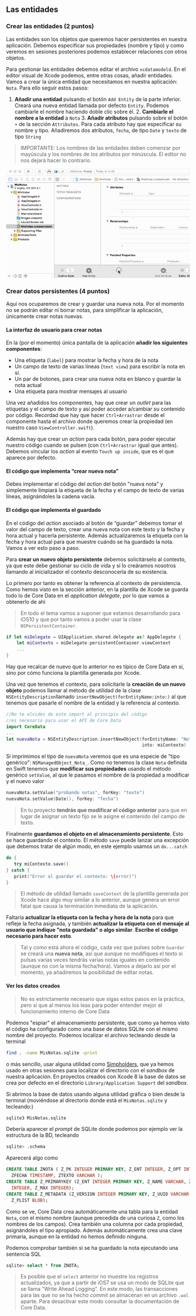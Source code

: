 ## Las entidades

### Crear las entidades (2 puntos)

Las entidades son los objetos que queremos hacer persistentes en nuestra aplicación. Debemos especificar sus propiedades (nombre y tipo) y como veremos en sesiones posteriores podemos establecer relaciones con otros objetos.

Para gestionar las entidades debemos editar el archivo `xcdatamodeld`. En el editor visual de Xcode podemos, entre otras cosas, añadir entidades. Vamos a crear la única entidad que necesitamos en nuestra aplicación: `Nota`. Para ello seguir estos pasos:

1. **Añadir una entidad** pulsando el botón `Add Entity` de la parte inferior. Creará una nueva entidad llamada por defecto `Entity`. Podemos cambiarle el nombre haciendo doble clic sobre él. 
    2. **Cambiarle el nombre a la entidad** a `Nota` 
    3. **Añadir atributos** pulsando sobre el botón `+` de la sección `Attributes`. Para cada atributo hay que especificar su nombre y tipo. Añadiremos dos atributos, `fecha`, de tipo `Date` y `texto` de tipo `String`

> IMPORTANTE: Los nombres de las entidades deben comenzar por mayúscula y los nombres de los atributos por minúscula. El editor no nos dejará hacer lo contrario.

![](img/crear_entidad.gif)

### Crear datos persistentes (4 puntos)

Aquí nos ocuparemos de crear y guardar una nueva nota. Por el momento no se podrán editar ni borrar notas, para simplificar la aplicación, únicamente crear notas nuevas.

#### La interfaz de usuario para crear notas

En la (por el momento) única pantalla de la aplicación **añadir los siguientes componentes**:

- Una etiqueta (`label`) para mostrar la fecha y hora de la nota
- Un campo de texto de varias líneas (`text view`) para escribir la nota en sí. 
- Un par de botones, para crear una nueva nota en blanco y guardar la nota actual
- Una etiqueta para mostrar mensajes al usuario

Una vez añadidos los componentes, hay que crear un *outlet* para las etiquetas y el campo de texto y así poder acceder a/cambiar su contenido por código. Recordad que hay que hacer `Ctrl+Arrastrar` desde el componente hasta el archivo donde queremos crear la propiedad (en nuestro caso `ViewController.swift`).

Además hay que crear un *action* para cada botón, para poder ejecutar nuestro código cuando se pulsen (con `Ctrl+Arrastrar` igual que antes). Debemos vincular los *action* al evento `Touch up inside`, que es el que aparece por defecto.

#### El código que implementa “crear nueva nota”

Debes implementar el código del *action* del botón "nueva nota" y simplemente limpiará la etiqueta de la fecha y el campo de texto de varias líneas, asignándoles la cadena vacía. 


#### El código que implementa el guardado

En el código del *action* asociado al botón de “guardar” debemos tomar el valor del campo de texto, crear una nueva nota con  este texto y la fecha y hora actual y hacerla persistente. Además actualizaremos la etiqueta con la fecha y hora actual para que muestre cuándo se ha guardado la nota. Vamos a ver esto paso a paso.

Para **crear un nuevo objeto persistente** debemos solicitárselo al contexto, ya que este debe gestionar su ciclo de vida y si lo creáramos nosotros llamando al inicializador el contexto desconocería de su existencia.

Lo primero por tanto es obtener la referencia al contexto de persistencia. Como hemos visto en la sección anterior, en la plantilla de Xcode se guarda todo lo de Core Data en el *application delegate*, por lo que vamos a obtenerlo de ahí

> En todo el tema vamos a suponer que estamos desarrollando para iOS10 y que por tanto vamos a poder usar la clase `NSPersistentContainer`.

```swift
if let miDelegate = UIApplication.shared.delegate as? AppDelegate {
    let miContexto = miDelegate.persistentContainer.viewContext
    ...
}
```

Hay que recalcar de nuevo que lo anterior no es típico de Core Data en sí, sino por cómo funciona la plantilla generada por Xcode.

Una vez que tenemos el contexto, para solicitarle la **creación de un nuevo objeto** podemos llamar al método de utilidad de la clase  `NSEntityDescription`llamado `insertNewObject(forEntityName:into:)` al que tenemos que pasarle el nombre de la entidad y la referencia al contexto.

```swift
//No te olvides de este import al principio del código
//es necesario para usar el API de Core Data
import CoreData
...
let nuevaNota = NSEntityDescription.insertNewObject(forEntityName: "Nota", 
                                                    into: miContexto)
```

Si imprimimos el tipo de `nuevaNota` veremos que es una especie de "tipo genérico": `NSManagedObject_Nota_`. Como no tenemos la clase `Nota` definida en Swift tenemos que **modificar sus propiedades** usando el método genérico `setValue`, al que le pasamos el nombre de la propiedad a modificar y el nuevo valor

```swift
nuevaNota.setValue("probando notas", forKey: "texto")
nuevaNota.setValue(Date(), forKey: "fecha")
```

> En tu proyecto **tendrás que modificar el código anterior** para que en lugar de asignar un texto fijo se le asigne el contenido del campo de texto.

Finalmente **guardamos el objeto en el almacenamiento persistente**. Esto se hace guardando el contexto. El método `save` puede lanzar una excepción que debemos tratar de algún modo, en este ejemplo usamos un `do...catch`

```swift
do {
   try miContexto.save()
} catch {
   print("Error al guardar el contexto: \(error)")
}
```

> El método de utilidad llamado `saveContext` de la plantilla generada por Xcode hace algo muy similar a lo anterior, aunque genera un error fatal que causa la terminación inmediata de la aplicación.

Faltaría **actualizar la etiqueta con la fecha y hora de la nota** para que refleje la fecha asignada, y también **actualizar la etiqueta con el mensaje al usuario que indique "nota guardada" o algo similar**. **Escribe el código necesario para hacer esto**.

> Tal y como está ahora el código, cada vez que pulses sobre `Guardar` se creará una **nueva nota**, así que aunque no modifiques el texto si pulsas varias veces tendrás varias notas iguales en contenido (aunque no con la misma fecha/hora). Vamos a dejarlo así por el momento, ya añadiremos la posibilidad de editar notas.

#### Ver los datos creados

> No es estrictamente necesario que sigas estos pasos en la práctica, pero sí que al menos los leas para poder entender mejor el funcionamiento interno de Core Data

Podemos "espiar" el almacenamiento persistente, que como ya hemos visto el código ha configurado como una base de datos SQLite con el mismo nombre del proyecto. Podemos localizar el archivo tecleando desde la terminal

```bash
find . -name MisNotas.sqlite -print
```

o más sencillo, usar alguna utilidad como [Simpholders](http://simpholders.com/), que ya hemos usado en otras sesiones para localizar el directorio con el *sandbox* de nuestra aplicación. En proyectos creados con Xcode 8 la base de datos se crea por defecto en el directorio `Library/Application Support` del *sandbox*.

Si abrimos la base de datos usando alguna utilidad gráfica o bien desde la terminal (moviéndose al directorio donde está el `MisNotas.sqlite` y tecleando:)

```bash
sqlite3 MisNotas.sqlite
```

Debería aparecer el *prompt* de SQLite donde podemos por ejemplo ver la estructura de la BD, tecleando

```bash
sqlite> .schema
```

Aparecerá algo como 

```sql
CREATE TABLE ZNOTA ( Z_PK INTEGER PRIMARY KEY, Z_ENT INTEGER, Z_OPT INTEGER,
  ZFECHA TIMESTAMP, ZTEXTO VARCHAR );
CREATE TABLE Z_PRIMARYKEY (Z_ENT INTEGER PRIMARY KEY, Z_NAME VARCHAR, Z_SUPER
  INTEGER, Z_MAX INTEGER);
CREATE TABLE Z_METADATA (Z_VERSION INTEGER PRIMARY KEY, Z_UUID VARCHAR(255),
  Z_PLIST BLOB);
```

Como se ve, Core Data crea automáticamente una tabla para la entidad `Nota`, con el mismo nombre (aunque precedida de una curiosa `Z`, como los nombres de los campos). Crea también una columna por cada propiedad, asignándoles el tipo apropiado. Además automáticamente crea una clave primaria, aunque en la entidad no hemos definido ninguna.

Podemos comprobar también si se ha guardado la nota ejecutando una sentencia SQL

```sql
sqlite> select * from ZNOTA;
```

> Es posible que el `select` anterior no muestre los registros actualizados, ya que a partir de iOS7 se usa un modo de SQLite que se llama "Write Ahead Logging".  En este modo, las transacciones para las que no se ha hecho *commit* se almacenan en un archivo `.wal` aparte. Para desactivar este modo consultar la documentación de Core Data.
